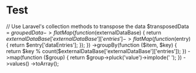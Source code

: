 # Test
// Use Laravel's collection methods to transpose the data
$transposedData = $groupedData
    ->flatMap(function ($externalDataBase) {
        return $externalDataBase['externalDataBase']['entries']->flatMap(function ($entry) {
            return $entry['dataEntries'];
        });
    })
    ->groupBy(function ($item, $key) {
        return $key % count($externalDataBase['externalDataBase']['entries']);
    })
    ->map(function ($group) {
        return $group->pluck('value')->implode(' ');
    })
    ->values()
    ->toArray();
